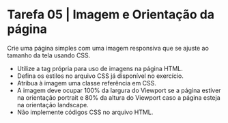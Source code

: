 # Tarefa 05 | Imagem e Orientação da página

Crie uma página simples com uma imagem responsiva que se ajuste ao tamanho da tela usando CSS.

- Utilize a tag própria para uso de imagens na página HTML.
- Defina os estilos no arquivo CSS já disponível no exercício.
- Atribua à imagem uma classe referência em CSS.
- A imagem deve ocupar 100% da largura do Viewport se a página estiver na orientação portrait e 80% da altura do Viewport caso a página esteja na orientação landscape.
- Não implemente códigos CSS no arquivo HTML.
